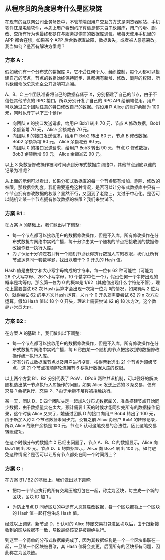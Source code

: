 ## 从程序员的角度思考什么是区块链

在现有的互联网公司业务场景中，不管前端跟用户交互的方式是浏览器网站、手机软件还是电脑软件，本质上用户看到的所有信息都来自于数据库，用户的增、删、改、查所有行为也最终都是在与服务提供商的数据库通信。我每天使用手机里的 APP 都会在想，如果某个 APP 后台数据库故障，数据丢失，或者被人恶意篡改。我当如何？是否有解决方案呢？

### 方案 A :

假如我们有一个分布式的数据库 X，它不受任何个人、组织控制，每个人都可以搭建自己的节点，节点的数据始终保持同步，且都拥有新增、修改、删除的权限，所有数据修改记录完全公开透明可追溯。

A、B、C 三个团队准备将自己的数据存储于 X，分别搭建了自己的节点，由于不信任其他节点的 RPC 接口，所以分别开发了自己的 RPC API 给前端使用，用户可以通过三个团队任意的接口修改自己的数据。假设用户 Alice 的账户余额为 100 元，同时执行了以下三个操作:

* 向团队 A 的接口发送请求，给用户 Bob1 转出 70 元，节点 A 修改数据，Bob1 余额新增 70 元， Alice 余额减去 70 元。
* 向团队 B 的接口发送请求，给用户 Bob2 转出 80 元，节点 B 修改数据，Bob2 余额新增 80 元， Alice 余额减去 80 元。
* 向团队 C 的接口发送请求，给用户 Bob3 转出 90 元，节点 C 修改数据，Bob3 余额新增 90 元， Alice 余额减去 90 元。

以上 3 条数据修改操作被同时同步到分布式数据库网络中，其他节点到底以谁的记录为准呢？

从上面的示例可以看出，如果分布式数据库的每一个节点都有增加、删除、修改的权限，那数据会乱套，我们需要避免这种情况，是否可以让分布式数据库中只有一个节点拥有修改数据的权限？显然不行，又回到了老路上，太过于中心化。是否可以随机让某一个节点拥有修改数据的权限？我们来尝试下。

### 方案 B1 :

在方案 A 的基础上，我们做出以下调整:

* 每一个节点都可以接收用户的数据修改操作，但是不入库，所有修改操作在分布式数据库网络中实时广播，每十分钟由某一个随机的节点把接收到的数据修改操作统一执行入库。
* 为了保证十分钟左右只有一个随机节点获得执行数据入库的权限，我们让所有节点运算同一套数学题，找出以若干个 0 开头的 Hash 值。

Hash 值是由数字和大小写字母构成的字符串，每一位有 62 种可能性（可能为 26 个大写字母、26个小写字母，10 个数字中任一个），假设任何一个字符出现的概率是均等的，那么第一位为 0 的概率是 1/62（其他位出现什么字符先不管），理论上需要尝试 62 次 Hash 运算才会出现一次第一位为 0的情况，如果前两 2 位为 0，就得尝试 62 的平方次 Hash 运算，以 n 个 0 开头就需要尝试 62 的 n 次方次运算。假如 Hash 值以 18 个 0 开头，理论上需要尝试 62 的 18 次方次，这个数是非常巨大的。

### 方案 B2 :

在方案 A 的基础上，我们做出以下调整:

* 每一个节点都可以接收用户的数据修改操作，但是不入库，所有修改操作在分布式数据库网络中实时广播，每 6 秒由某一个随机的节点把接收到的数据修改操作统一执行入库。
* 所有分布式数据库节点以及用户进行投票，按得票数选出 21 个节点为超级节点，这 21 个节点按顺序轮流拥有 6 秒执行数据入库的权限。

以上两个方案 B1、B2 分别代表了 PoW 、DPoS 两种共识机制，可以很好的解决随机选出某一节点执行入库操作的问题。如果 Alice 发送上述的 3 条交易，仅有交易 1 会被执行，交易 2、3由于余额不足将被拒绝执行。

某一天，团队 D、E 四个团队决定一起加入分布式数据库 X，准备搭建节点开始同步数据，由于数据量实在太大，预计需要 1 天的时候才能同步完所有的数据操作记录，这个时候 Alice 又来了，她通过团队 D 的接口向用户 Bob4 转出了 100 元，由于新加入的 2 个节点数据未同步完，没有之前 Alice 向账户 Bob1 的转账记录，所以 Alice 的账户余额是 100 元，节点 E 认可这笔交易的合法性，因此这笔交易转账成功。

在这个时候分布式数据库 X 已经出问题了，节点 A、B、C 的数据显示，Alice 向 Bob1 转出 70 元。节点 D、E 的数据显示，Alice 向 Bob4 转出 100 元。如何避免这种情况？是否可以让所有节点都处在同一个时间线上？

### 方案 C :

在方案 B1 / B2 的基础上，我们做出以下调整:

* 把每一个节点执行的所有交易压缩打包在一起，称之为区块，每生成一个新的区块，区块 ID 加 1 。

* 为防止节点 D 同步区块的中途有人恶意篡改数据，每一个区块都将上一个区块的 Hash 值一起打包生成 Hash 值。

经过以上调整，新节点 D、E 认可的 Alice 转账交易打包进区块以后，由于跟新接收到的区块数据不一致，导致最终该交易被拒绝执行。

到这里一个简单的分布式数据库完成了，因为其数据结构是一个一个区块串联在一起，一旦某一个区块被篡改，其 Hash 值将会变更，后面所有的区块都有问题，因此称之为区块链。
